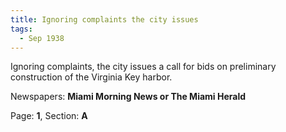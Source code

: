 ```yaml
---  
title: Ignoring complaints the city issues  
tags:  
  - Sep 1938  
---  
```

  
Ignoring complaints, the city issues a call for bids on preliminary construction of the Virginia Key harbor.  
  
Newspapers: **Miami Morning News or The Miami Herald**  
  
Page: **1**, Section: **A** 
